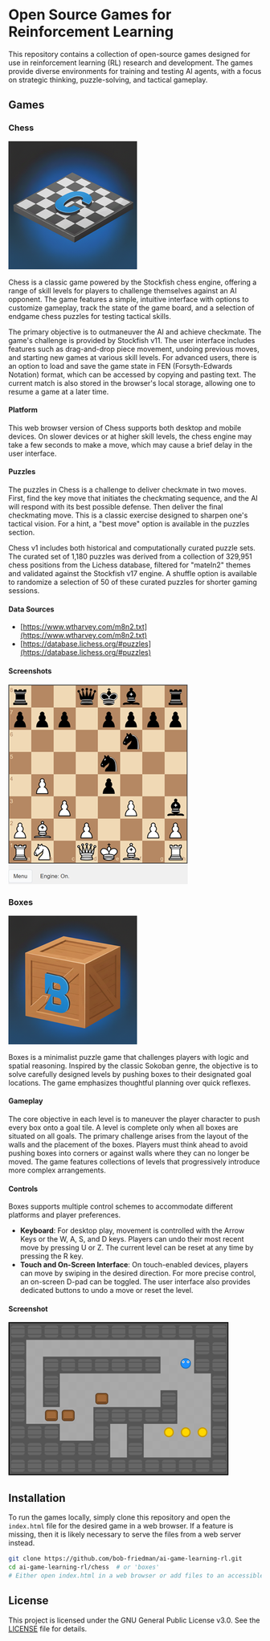 # Open Source Games for Reinforcement Learning

This repository contains a collection of open-source games designed for use in reinforcement learning (RL) research and development. The games provide diverse environments for training and testing AI agents, with a focus on strategic thinking, puzzle-solving, and tactical gameplay.

## Games

### Chess

![Chess Icon](docs/images/icon_chess.png)

Chess is a classic game powered by the Stockfish chess engine, offering a range of skill levels for players to challenge themselves against an AI opponent. The game features a simple, intuitive interface with options to customize gameplay, track the state of the game board, and a selection of endgame chess puzzles for testing tactical skills.

The primary objective is to outmaneuver the AI and achieve checkmate. The game's challenge is provided by Stockfish v11. The user interface includes features such as drag-and-drop piece movement, undoing previous moves, and starting new games at various skill levels. For advanced users, there is an option to load and save the game state in FEN (Forsyth-Edwards Notation) format, which can be accessed by copying and pasting text. The current match is also stored in the browser's local storage, allowing one to resume a game at a later time.

#### Platform

This web browser version of Chess supports both desktop and mobile devices. On slower devices or at higher skill levels, the chess engine may take a few seconds to make a move, which may cause a brief delay in the user interface.

#### Puzzles

The puzzles in Chess is a challenge to deliver checkmate in two moves. First, find the key move that initiates the checkmating sequence, and the AI will respond with its best possible defense. Then deliver the final checkmating move. This is a classic exercise designed to sharpen one's tactical vision. For a hint, a "best move" option is available in the puzzles section.

Chess v1 includes both historical and computationally curated puzzle sets. The curated set of 1,180 puzzles was derived from a collection of 329,951 chess positions from the Lichess database, filtered for "mateIn2" themes and validated against the Stockfish v17 engine. A shuffle option is available to randomize a selection of 50 of these curated puzzles for shorter gaming sessions.

#### Data Sources

-   [https://www.wtharvey.com/m8n2.txt](https://www.wtharvey.com/m8n2.txt)
-   [https://database.lichess.org/#puzzles](https://database.lichess.org/#puzzles)

#### Screenshots

![Chess Screenshot 1](docs/images/screenshot_1_chess.png)

### Boxes

![Boxes Icon](docs/images/icon_boxes.png)

Boxes is a minimalist puzzle game that challenges players with logic and spatial reasoning. Inspired by the classic Sokoban genre, the objective is to solve carefully designed levels by pushing boxes to their designated goal locations. The game emphasizes thoughtful planning over quick reflexes.

#### Gameplay

The core objective in each level is to maneuver the player character to push every box onto a goal tile. A level is complete only when all boxes are situated on all goals. The primary challenge arises from the layout of the walls and the placement of the boxes. Players must think ahead to avoid pushing boxes into corners or against walls where they can no longer be moved. The game features collections of levels that progressively introduce more complex arrangements.

#### Controls

Boxes supports multiple control schemes to accommodate different platforms and player preferences.

-   **Keyboard**: For desktop play, movement is controlled with the Arrow Keys or the W, A, S, and D keys. Players can undo their most recent move by pressing U or Z. The current level can be reset at any time by pressing the R key.
-   **Touch and On-Screen Interface**: On touch-enabled devices, players can move by swiping in the desired direction. For more precise control, an on-screen D-pad can be toggled. The user interface also provides dedicated buttons to undo a move or reset the level.

#### Screenshot

![Boxes Screenshot](docs/images/screenshot_1_boxes.png)

## Installation

To run the games locally, simply clone this repository and open the `index.html` file for the desired game in a web browser. If a feature is missing, then it is likely necessary to serve the files from a web server instead.

```bash
git clone https://github.com/bob-friedman/ai-game-learning-rl.git
cd ai-game-learning-rl/chess  # or 'boxes'
# Either open index.html in a web browser or add files to an accessible directory on a web server
```

## License

This project is licensed under the GNU General Public License v3.0. See the [LICENSE](LICENSE) file for details.
